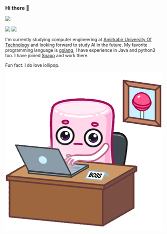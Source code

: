 ### Hi there 👋

[![](https://img.shields.io/badge/-gmail-lightgray?style=flat-square&logo=gmail)](mailto:elahe.dstn@gmail.com)

[![](https://img.shields.io/badge/-medium-black?style=flat-square&logo=medium)](https://elahe-dstn.medium.com)
[![](https://img.shields.io/badge/-instagram-pink?style=flat-square&logo=instagram)](https://www.instagram.com/elahe.dstn)

I'm currently studying computer engineering at [Amirkabir University Of Technology](https://aut.ac.ir/) and looking forward to study AI in the future.
My favorite programming language is [golang](https://golang.org/), I have experience in Java and python3 too.
I have joined [Snapp](https://snapp.ir/) and work there.

Fun fact: I do love lollipop.

<p align="center">
  <img src="https://raw.githubusercontent.com/elahe-dastan/elahe-dastan/master/PinkMarshmallow-AgAD_wIAArrAlQU.gif"></img>
</p>
